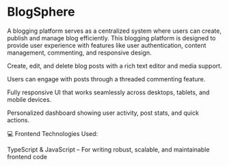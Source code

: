# BlogSphere

A blogging platform serves as a centralized system where users can create, publish and manage blog efficiently. This blogging platform is designed to provide user experience with features like user authentication, content management, commenting, and responsive design.

Create, edit, and delete blog posts with a rich text editor and media support.

Users can engage with posts through a threaded commenting feature.

Fully responsive UI that works seamlessly across desktops, tablets, and mobile devices.

Personalized dashboard showing user activity, post stats, and quick actions.

💻 Frontend Technologies Used:

TypeScript & JavaScript – For writing robust, scalable, and maintainable frontend code



